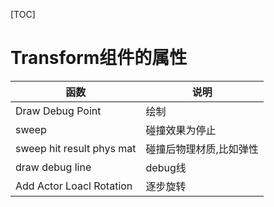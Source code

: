 [TOC]

# Transform组件的属性
| 函数                      | 说明                    |
| ------------------------- | ----------------------- |
| Draw Debug Point          | 绘制                    |
| sweep                     | 碰撞效果为停止          |
| sweep hit result phys mat | 碰撞后物理材质,比如弹性 |
| draw debug line           | debug线                 |
| Add Actor Loacl Rotation  | 逐步旋转                |

